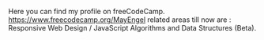 Here you can find my profile on freeCodeCamp.
https://www.freecodecamp.org/MayEngel
related areas till now are : 
Responsive Web Design / JavaScript Algorithms and Data Structures (Beta).
